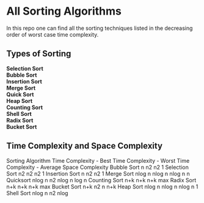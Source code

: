 # All Sorting Algorithms
  In this repo one can find all the sorting techniques listed in the decreasing order of worst case time complexity.

## Types of Sorting
  **Selection Sort**\
  **Bubble Sort**\
  **Insertion Sort**\
  **Merge Sort**\
  **Quick Sort**\
  **Heap Sort**\
  **Counting Sort**\
  **Shell Sort**\
  **Radix Sort**\
  **Bucket Sort**

## Time Complexity and Space Complexity
Sorting Algorithm	Time Complexity - Best	Time Complexity - Worst	Time Complexity - Average	Space Complexity
Bubble Sort	n	n2	n2	1
Selection Sort	n2	n2	n2	1
Insertion Sort	n	n2	n2	1
Merge Sort	nlog n	nlog n	nlog n	n
Quicksort	nlog n	n2	nlog n	log n
Counting Sort	n+k	n+k	n+k	max
Radix Sort	n+k	n+k	n+k	max
Bucket Sort	n+k	n2	n	n+k
Heap Sort	nlog n	nlog n	nlog n	1
Shell Sort	nlog n	n2	nlog 
